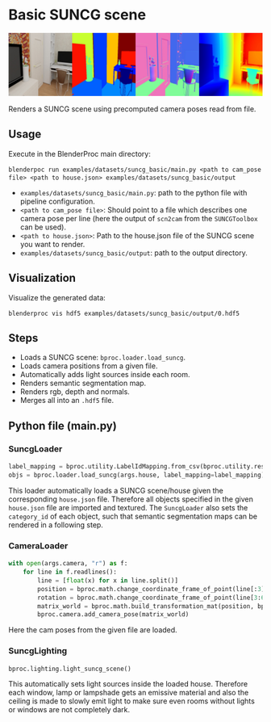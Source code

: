 # Basic SUNCG scene

![](../../../images/suncg_basic_output-summary.jpg)

Renders a SUNCG scene using precomputed camera poses read from file.

## Usage

Execute in the BlenderProc main directory:

```
blenderpoc run examples/datasets/suncg_basic/main.py <path to cam_pose file> <path to house.json> examples/datasets/suncg_basic/output
```

* `examples/datasets/suncg_basic/main.py`: path to the python file with pipeline configuration.
* `<path to cam_pose file>`: Should point to a file which describes one camera pose per line (here the output of `scn2cam` from the `SUNCGToolbox` can be used).
* `<path to house.json>`: Path to the house.json file of the SUNCG scene you want to render.
* `examples/datasets/suncg_basic/output`: path to the output directory.

## Visualization

Visualize the generated data:

```
blenderproc vis hdf5 examples/datasets/suncg_basic/output/0.hdf5
```

## Steps

* Loads a SUNCG scene: `bproc.loader.load_suncg`.
* Loads camera positions from a given file.
* Automatically adds light sources inside each room.
* Renders semantic segmentation map.
* Renders rgb, depth and normals.
* Merges all into an `.hdf5` file.

## Python file (main.py)

### SuncgLoader

```python
label_mapping = bproc.utility.LabelIdMapping.from_csv(bproc.utility.resolve_resource(os.path.join('id_mappings', 'nyu_idset.csv')))
objs = bproc.loader.load_suncg(args.house, label_mapping=label_mapping)
```

This loader automatically loads a SUNCG scene/house given the corresponding `house.json` file. 
Therefore all objects specified in the given `house.json` file are imported and textured.
The `SuncgLoader` also sets the `category_id` of each object, such that semantic segmentation maps can be rendered in a following step.

### CameraLoader

```python
with open(args.camera, "r") as f:
    for line in f.readlines():
        line = [float(x) for x in line.split()]
        position = bproc.math.change_coordinate_frame_of_point(line[:3], ["X", "-Z", "Y"])
        rotation = bproc.math.change_coordinate_frame_of_point(line[3:6], ["X", "-Z", "Y"])
        matrix_world = bproc.math.build_transformation_mat(position, bproc.camera.rotation_from_forward_vec(rotation))
        bproc.camera.add_camera_pose(matrix_world)
```

Here the cam poses from the given file are loaded. 


### SuncgLighting

```python
bproc.lighting.light_suncg_scene()
```

This automatically sets light sources inside the loaded house.
Therefore each window, lamp or lampshade gets an emissive material and also the ceiling is made to slowly emit light to make sure even rooms without lights or windows are not completely dark.

